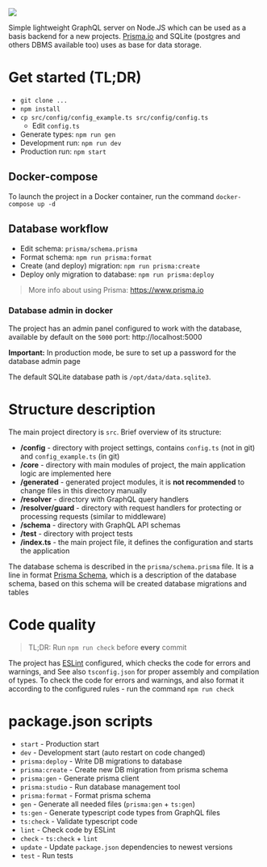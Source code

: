 ![](.github/img.png)

Simple lightweight GraphQL server on Node.JS which can be used as a basis backend for a new projects.
[Prisma.io](https://www.prisma.io) and SQLite (postgres and others DBMS available too) uses as base for data storage.

# Get started (TL;DR)

- `git clone ...`
- `npm install`
- `cp src/config/config_example.ts src/config/config.ts`
    - Edit `config.ts`
- Generate types: `npm run gen`
- Development run: `npm run dev`
- Production run: `npm start`

## Docker-compose

To launch the project in a Docker container, run the command `docker-compose up -d`

## Database workflow

- Edit schema: `prisma/schema.prisma`
- Format schema: `npm run prisma:format`
- Create (and deploy) migration: `npm run prisma:create`
- Deploy only migration to database: `npm run prisma:deploy`

> More info about using Prisma: https://www.prisma.io

### Database admin in docker

The project has an admin panel configured to work with the database, available by default on the `5000`
port: http://localhost:5000

**Important:** In production mode, be sure to set up a password for the database admin page

The default SQLite database path is `/opt/data/data.sqlite3`.

# Structure description

The main project directory is `src`. Brief overview of its structure:

- **/config** - directory with project settings, contains `config.ts` (not in git) and `config_example.ts` (in git)
- **/core** - directory with main modules of project, the main application logic are implemented here
- **/generated** - generated project modules, it is **not recommended** to change files in this directory manually
- **/resolver** - directory with GraphQL query handlers
- **/resolver/guard** - directory with request handlers for protecting or processing requests (similar to middleware)
- **/schema** - directory with GraphQL API schemas
- **/test** - directory with project tests
- **/index.ts** - the main project file, it defines the configuration and starts the application

The database schema is described in the `prisma/schema.prisma` file. It is a line in
format [Prisma Schema](https://www.prisma.io/docs/concepts/components/prisma-schema), which is a description of the
database schema, based on this schema will be created database migrations and tables

# Code quality

> TL;DR: Run `npm run check` before **every** commit

The project has [ESLint](https://eslint.org/) configured, which checks the code for errors and warnings, and See
also `tsconfig.json` for proper assembly and compilation of types. To check the code for errors and warnings, and also
format it according to the configured rules - run the command `npm run check`

# package.json scripts

- `start` - Production start
- `dev` - Development start (auto restart on code changed)
- `prisma:deploy` - Write DB migrations to database
- `prisma:create` - Create new DB migration from prisma schema
- `prisma:gen` - Generate prisma client
- `prisma:studio` - Run database management tool
- `prisma:format` - Format prisma schema
- `gen` - Generate all needed files (`prisma:gen` + `ts:gen`)
- `ts:gen` - Generate typescript code types from GraphQL files
- `ts:check` - Validate typescript code
- `lint` - Check code by ESLint
- `check` - `ts:check` + `lint`
- `update` - Update `package.json` dependencies to newest versions
- `test` - Run tests

